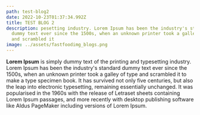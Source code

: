 ```yaml
---
path: test-blog2
date: 2022-10-23T01:37:34.992Z
title: TEST BLOG 2
description: pesetting industry. Lorem Ipsum has been the industry's standard
  dummy text ever since the 1500s, when an unknown printer took a galley of type
  and scrambled it
image: ../assets/fastfoodimg_blogs.png
---
```

<!--StartFragment-->

**Lorem Ipsum** is simply dummy text of the printing and typesetting industry. Lorem Ipsum has been the industry's standard dummy text ever since the 1500s, when an unknown printer took a galley of type and scrambled it to make a type specimen book. It has survived not only five centuries, but also the leap into electronic typesetting, remaining essentially unchanged. It was popularised in the 1960s with the release of Letraset sheets containing Lorem Ipsum passages, and more recently with desktop publishing software like Aldus PageMaker including versions of Lorem Ipsum.

<!--EndFragment-->